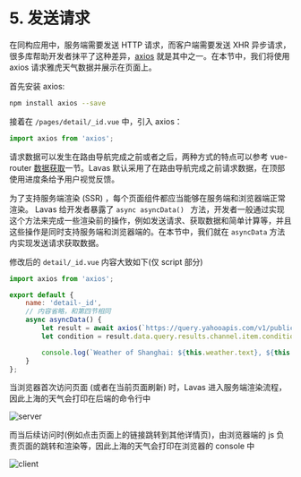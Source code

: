 # 5. 发送请求

在同构应用中，服务端需要发送 HTTP 请求，而客户端需要发送 XHR 异步请求，很多库帮助开发者抹平了这种差异，[axios](https://github.com/axios/axios) 就是其中之一。在本节中，我们将使用 axios 请求雅虎天气数据并展示在页面上。

首先安装 axios:
```bash
npm install axios --save
```

接着在 `/pages/detail/_id.vue` 中，引入 axios：
```javascript
import axios from 'axios';
```

请求数据可以发生在路由导航完成之前或者之后，两种方式的特点可以参考 vue-router [数据获取](https://router.vuejs.org/zh-cn/advanced/data-fetching.html)一节。Lavas 默认采用了在路由导航完成之前请求数据，在顶部使用进度条给予用户视觉反馈。

为了支持服务端渲染 (SSR) ，每个页面组件都应当能够在服务端和浏览器端正常渲染。 Lavas 给开发者暴露了 `async asyncData() ` 方法，开发者一般通过实现这个方法来完成一些渲染前的操作，例如发送请求、获取数据和简单计算等，并且这些操作是同时支持服务端和浏览器端的。在本节中，我们就在 `asyncData` 方法内实现发送请求获取数据。

修改后的 `detail/_id.vue` 内容大致如下(仅 script 部分)

```javascript
import axios from 'axios';

export default {
    name: 'detail-_id',
    // 内容省略，和第四节相同
    async asyncData() {
        let result = await axios(`https://query.yahooapis.com/v1/public/yql?q=select%20item.condition%20from%20weather.forecast%20where%20woeid%20%3D%202151849&format=json&env=store%3A%2F%2Fdatatables.org%2Falltableswithkeys`);
        let condition = result.data.query.results.channel.item.condition;

        console.log(`Weather of Shanghai: ${this.weather.text}, ${this.weather.temp}°F`);
    }
};
```

当浏览器首次访问页面 (或者在当前页面刷新) 时，Lavas 进入服务端渲染流程，因此上海的天气会打印在后端的命令行中

![server](http://boscdn.bpc.baidu.com/assets/lavas/codelab/lavas-axios-server-3.png)

而当后续访问时(例如点击页面上的链接跳转到其他详情页)，由浏览器端的 js 负责页面的跳转和渲染等，因此上海的天气会打印在浏览器的 console 中

![client](http://boscdn.bpc.baidu.com/assets/lavas/codelab/lavas-axios-client-3.png)
